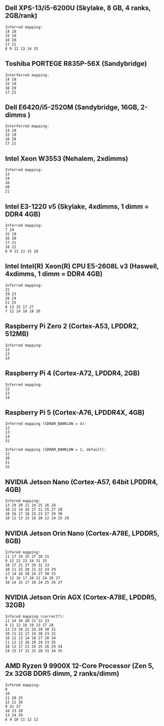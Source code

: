 
## Dell XPS-13/i5-6200U (Skylake, 8 GB, 4 ranks, 2GB/rank)

	Inferred mapping:  
	14 18
	15 19
	16 20
	17 21
	8 9 12 13 14 15

## Toshiba PORTEGE R835P-56X (Sandybridge)

	Interferred mapping:
	14 18
	15 19
	16 20
	17 21

## Dell E6420/i5-2520M (Sandybridge, 16GB, 2-dimms )

	Interferred mapping:
	14 18
	15 19
	16 20
	17 21

## Intel Xeon W3553 (Nehalem, 2xdimms) 

	Inferred mapping:
	13
	14
	16
	20
	21

## Intel E3-1220 v5 (Skylake, 4xdimms, 1 dimm = DDR4 4GB)

	Inferred mapping:
	7 14
	15 19
	16 20
	17 21
	18 22
	8 9 12 13 15 18

## Intel Intel(R) Xeon(R) CPU E5-2608L v3 (Haswell, 4xdimms, 1 dimm = DDR4 4GB)

	Inferred mapping:
	22
	19 23
	20 24
	21 25
	8 13 15 17 27
	7 12 14 16 18 26

## Raspberry Pi Zero 2 (Cortex-A53, LPDDR2, 512MB)

	Inferred mapping:
	12
	13
	14

## Raspberry Pi 4 (Cortex-A72, LPDDR4, 2GB)

	Inferred mapping:
	12
	13
	14

## Raspberry Pi 5 (Cortex-A76, LPDDR4X, 4GB)

	Inferred mapping (SDRAM_BANKLOW = 4):
	12
	13
	14
	31

	Inferred mapping (SDRAM_BANKLOW = 1, default):
	12
	30
	31
	32

## NVIDIA Jetson Nano (Cortex-A57, 64bit LPDDR4, 4GB)

	Infered mapping:
	13 19 20 21 24 25 26 28
	10 12 14 16 17 21 25 27 28
	10 16 17 18 22 23 27 29 30
	10 11 13 15 16 20 22 24 25 29

## NVIDIA Jetson Orin Nano (Cortex-A78E, LPDDR5, 8GB)

	Infered mapping:
	11 17 19 25 27 28 31
	9 12 22 23 24 31 33
	10 17 21 27 29 32 33
	10 11 15 20 21 22 24 29
	13 14 16 20 24 27 30 33
	9 12 16 17 20 21 24 26 27
	10 14 15 17 18 24 25 26 27

## NVIDIA Jetson Orin AGX (Cortex-A78E, LPDDR5, 32GB)

	Infered mapping (correct?):
	11 14 16 20 21 22 33
	9 11 12 16 19 23 27 28
	12 13 18 22 25 29 30 31
	10 11 12 17 19 20 23 32
	10 11 13 14 18 27 28 34
	11 12 13 16 19 24 33 35
	10 13 17 21 24 25 26 29 34
	14 15 17 21 25 28 31 34 35

## AMD Ryzen 9 9900X 12-Core Processor (Zen 5, 2x 32GB DDR5 dimm, 2 ranks/dimm)

	Infered mapping:
	8
	19
	11 20 25
	12 21 26
	9 22 27
	10 23 28
	13 24 29
	6 9 10 11 12 13
